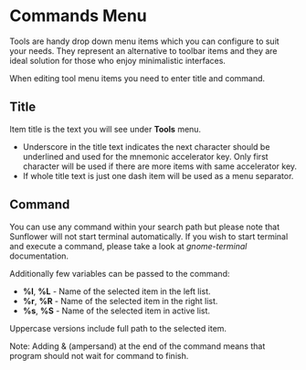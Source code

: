 # Commands Menu #

Tools are handy drop down menu items which you can configure to suit your needs. They represent an alternative to toolbar items and they are ideal solution for those who enjoy minimalistic interfaces.

When editing tool menu items you need to enter title and command.

## Title ##
Item title is the text you will see under **Tools** menu.

  * Underscore in the title text indicates the next character should be underlined and used for the mnemonic accelerator key. Only first character will be used if there are more items with same accelerator key.
  * If whole title text is just one dash item will be used as a menu separator.

## Command ##
You can use any command within your search path but please note that Sunflower will not start terminal automatically. If you wish to start terminal and execute a command, please take a look at _gnome-terminal_ documentation.

Additionally few variables can be passed to the command:
  * **%l**, **%L** - Name of the selected item in the left list.
  * **%r**, **%R** - Name of the selected item in the right list.
  * **%s**, **%S** - Name of the selected item in active list.

Uppercase versions include full path to the selected item.

Note: Adding & (ampersand) at the end of the command means that program should not wait for command to finish.